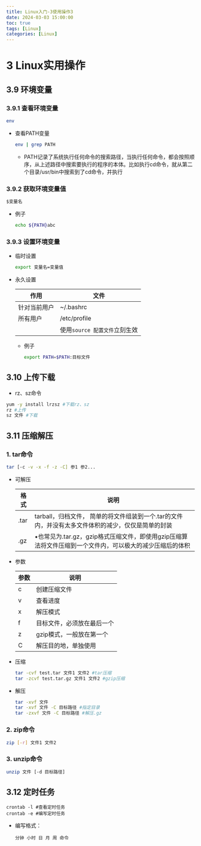 ```yaml
---
title: Linux入门-3使用操作3
date: 2024-03-03 15:00:00
toc: true
tags: [Linux]
categories: [Linux]
---
```


#

<!--more-->

# 3 Linux实用操作

## 3.9 环境变量

### 3.9.1 查看环境变量

```bash
env
```

- 查看PATH变量

  ```bash
  env | grep PATH
  ```

  - PATH记录了系统执行任何命令的搜索路径，当执行任何命令，都会按照顺序，从上述路径中搜索要执行的程序的本体。比如执行cd命令，就从第二个目录/usr/bin中搜索到了cd命令，并执行

### 3.9.2 获取环境变量值

```bash
$变量名
```

- 例子

  ```bash
  echo ${PATH}abc
  ```

### 3.9.3 设置环境变量

- 临时设置

  ```bash
  export 变量名=变量值
  ```

- 永久设置

  | 作用         | 文件                          |
  | ------------ | ----------------------------- |
  | 针对当前用户 | ~/.bashrc                     |
  | 所有用户     | /etc/profile                  |
  |              | 使用`source 配置文件`立刻生效 |

  - 例子

    ```bash
    export PATH=$PATH:目标文件
    ```

## 3.10 上传下载

- rz、sz命令

```bash
yum -y install lrzsz #下载rz、sz
rz #上传
sz 文件 #下载
```

## 3.11 压缩解压

### 1. tar命令

```bash
tar [-c -v -x -f -z -C] 参1 参2...
```

- 可解压

  | 格式 | 说明                                                         |
  | ---- | ------------------------------------------------------------ |
  | .tar | tarball，归档文件，     简单的将文件组装到一个.tar的文件内，并没有太多文件体积的减少，仅仅是简单的封装 |
  | .gz  | •也常见为.tar.gz，gzip格式压缩文件，即使用gzip压缩算法将文件压缩到一个文件内，可以极大的减少压缩后的体积 |

- 参数

  | 参数 | 说明                       |
  | ---- | -------------------------- |
  | c    | 创建压缩文件               |
  | v    | 查看进度                   |
  | x    | 解压模式                   |
  | f    | 目标文件，必须放在最后一个 |
  | z    | gzip模式，一般放在第一个   |
  | C    | 解压目的地，单独使用       |

- 压缩

  ```bash
  tar -cvf test.tar 文件1 文件2 #tar压缩
  tar -zcvf test.tar.gz 文件1 文件2 #gzip压缩
  ```

- 解压

  ```bash
  tar -xvf 文件
  tar -xvf 文件 -C 目标路径 #指定目录
  tar -zxvf 文件 -C 目标路径 #解压.gz
  ```

### 2. zip命令

```bash
zip [-r] 文件1 文件2
```

### 3. unzip命令

```bash
unzip 文件 [-d 目标路径]
```



## 3.12 定时任务

```shell
crontab -l #查看定时任务
crontab -e #编写定时任务
```

- 编写格式：

  ```shell
  分钟 小时 日 月 周 命令
  ```

  

